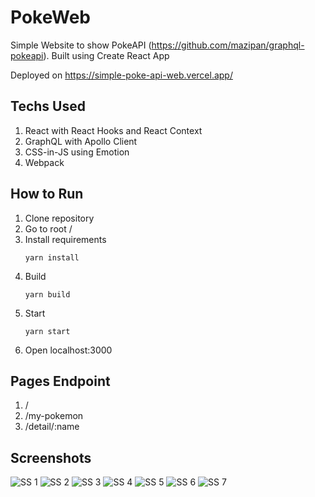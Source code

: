 # PokeWeb
Simple Website to show PokeAPI (https://github.com/mazipan/graphql-pokeapi).
Built using Create React App

Deployed on https://simple-poke-api-web.vercel.app/

## Techs Used
1. React with React Hooks and React Context
2. GraphQL with Apollo Client
3. CSS-in-JS using Emotion
4. Webpack

## How to Run
1. Clone repository
2. Go to root /
3. Install requirements
    ```
    yarn install
    ```
4. Build
    ```
    yarn build
    ```
5. Start
    ```
    yarn start
    ```
6. Open localhost:3000

## Pages Endpoint
1. /
2. /my-pokemon
3. /detail/:name

## Screenshots
![SS 1](screenshots/1.PNG)
![SS 2](screenshots/2.PNG)
![SS 3](screenshots/3.PNG)
![SS 4](screenshots/4.PNG)
![SS 5](screenshots/5.PNG)
![SS 6](screenshots/6.PNG)
![SS 7](screenshots/7.PNG)
